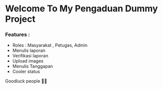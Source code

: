 # Welcome To My Pengaduan Dummy Project

### Features :
- Roles : Masyarakat , Petugas, Admin
- Menulis laporan
- Verifikasi laporan
- Upload images
- Menulis Tanggapan
- Cooler status

Goodluck people 🧙‍♂️
